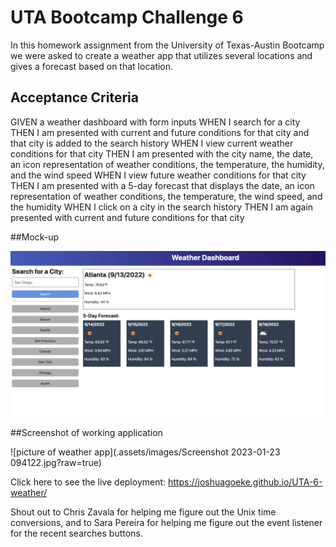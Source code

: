 # UTA Bootcamp Challenge 6

In this homework assignment from the University of Texas-Austin Bootcamp we were asked to create a weather app that utilizes several locations and gives a forecast based on that location.

## Acceptance Criteria

GIVEN a weather dashboard with form inputs
WHEN I search for a city
THEN I am presented with current and future conditions for that city and that city is added to the search history
WHEN I view current weather conditions for that city
THEN I am presented with the city name, the date, an icon representation of weather conditions, the temperature, the humidity, and the wind speed
WHEN I view future weather conditions for that city
THEN I am presented with a 5-day forecast that displays the date, an icon representation of weather conditions, the temperature, the wind speed, and the humidity
WHEN I click on a city in the search history
THEN I am again presented with current and future conditions for that city

##Mock-up

![picture of weather app](./assets/images/06-server-side-apis-homework-demo.png?raw=true)

##Screenshot of working application

![picture of weather app](.assets/images/Screenshot 2023-01-23 094122.jpg?raw=true)

Click here to see the live deployment: https://joshuagoeke.github.io/UTA-6-weather/

Shout out to Chris Zavala for helping me figure out the Unix time conversions, and to Sara Pereira for helping me figure out the event listener for the recent searches buttons.
